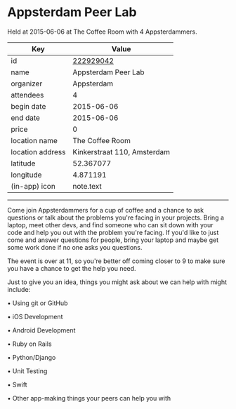 # Appsterdam Peer Lab
Held at 2015-06-06 at The Coffee Room with 4 Appsterdammers.
        
|Key|Value
|---|---|
|id|[222929042](https://www.meetup.com/appsterdam/events/222929042/)|
|name|Appsterdam Peer Lab|
|organizer|Appsterdam|
|attendees|4|
|begin date|2015-06-06|
|end date|2015-06-06|
|price|0|
|location name|The Coffee Room|
|location address|Kinkerstraat 110, Amsterdam|
|latitude|52.367077|
|longitude|4.871191|
|(in-app) icon|note.text|

---

Come join Appsterdammers for a cup of coffee and a chance to ask questions or talk about the problems you're facing in your projects. Bring a laptop, meet other devs, and find someone who can sit down with your code and help you out with the problem you're facing. If you'd like to just come and answer questions for people, bring your laptop and maybe get some work done if no one asks you questions.

The event is over at 11, so you're better off coming closer to 9 to make sure you have a chance to get the help you need.

Just to give you an idea, things you might ask about we can help with might include:

• Using git or GitHub

• iOS Development

• Android Development

• Ruby on Rails

• Python/Django

• Unit Testing

• Swift

• Other app-making things your peers can help you with


